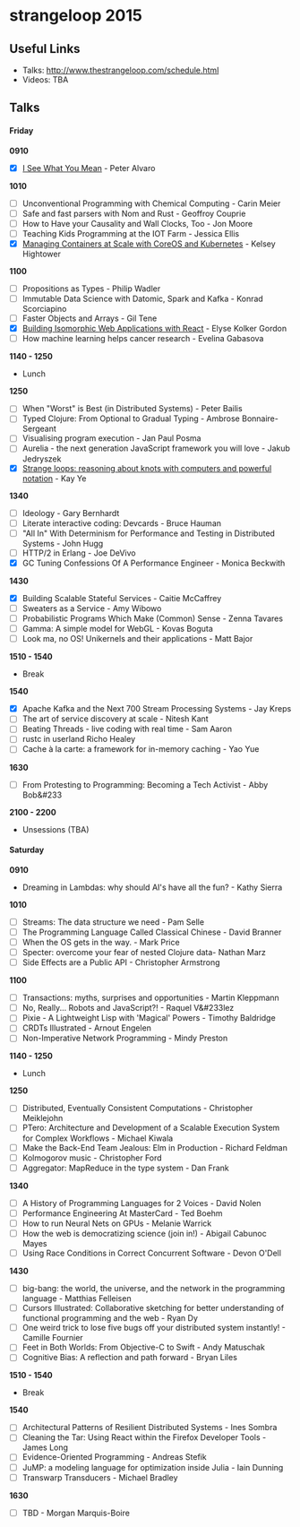 # strangeloop 2015

## Useful Links

- Talks: http://www.thestrangeloop.com/schedule.html
- Videos: TBA

## Talks

#### Friday

__0910__

- [x] [I See What You Mean](talks/i-see-what-you-mean.md) - Peter Alvaro

__1010__

- [ ] Unconventional Programming with Chemical Computing - Carin Meier
- [ ] Safe and fast parsers with Nom and Rust - Geoffroy Couprie
- [ ] How to Have your Causality and Wall Clocks, Too - Jon Moore
- [ ] Teaching Kids Programming at the IOT Farm - Jessica Ellis
- [x] [Managing Containers at Scale with CoreOS and Kubernetes](talks/containers-with-coreos-and-kubernetes.md) - Kelsey Hightower

__1100__

- [ ] Propositions as Types - Philip Wadler
- [ ] Immutable Data Science with Datomic, Spark and Kafka - Konrad Scorciapino
- [ ] Faster Objects and Arrays - Gil Tene
- [x] [Building Isomorphic Web Applications with React](talks/isomorphic-web-apps.md) - Elyse Kolker Gordon
- [ ] How machine learning helps cancer research - Evelina Gabasova

__1140 - 1250__

- Lunch

__1250__

- [ ] When "Worst" is Best (in Distributed Systems) - Peter Bailis
- [ ] Typed Clojure: From Optional to Gradual Typing - Ambrose Bonnaire-Sergeant
- [ ] Visualising program execution - Jan Paul Posma
- [ ] Aurelia - the next generation JavaScript framework you will love - Jakub Jedryszek
- [x] [Strange loops: reasoning about knots with computers and powerful notation](talks/strange-loops.md) - Kay Ye

__1340__

- [ ] Ideology - Gary Bernhardt
- [ ] Literate interactive coding: Devcards - Bruce Hauman
- [ ] "All In" With Determinism for Performance and Testing in Distributed Systems - John Hugg
- [ ] HTTP/2 in Erlang - Joe DeVivo
- [x] GC Tuning Confessions Of A Performance Engineer - Monica Beckwith

__1430__

- [x] Building Scalable Stateful Services - Caitie McCaffrey
- [ ] Sweaters as a Service - Amy Wibowo
- [ ] Probabilistic Programs Which Make (Common) Sense - Zenna Tavares
- [ ] Gamma: A simple model for WebGL - Kovas Boguta
- [ ] Look ma, no OS! Unikernels and their applications - Matt Bajor

__1510 - 1540__

- Break

__1540__

- [x] Apache Kafka and the Next 700 Stream Processing Systems - Jay Kreps
- [ ] The art of service discovery at scale - Nitesh Kant
- [ ] Beating Threads - live coding with real time - Sam Aaron
- [ ] rustc in userland Richo Healey
- [ ] Cache à la carte: a framework for in-memory caching - Yao Yue

__1630__

- [ ] From Protesting to Programming: Becoming a Tech Activist - Abby Bob&#233

__2100 - 2200__

- Unsessions (TBA)

#### Saturday

__0910__

- Dreaming in Lambdas: why should AI's have all the fun? - Kathy Sierra

__1010__

- [ ] Streams: The data structure we need - Pam Selle
- [ ] The Programming Language Called Classical Chinese - David Branner
- [ ] When the OS gets in the way. - Mark Price
- [ ] Specter: overcome your fear of nested Clojure data- Nathan Marz
- [ ] Side Effects are a Public API - Christopher Armstrong

__1100__

- [ ] Transactions: myths, surprises and opportunities - Martin Kleppmann
- [ ] No, Really... Robots and JavaScript?! - Raquel V&#233lez
- [ ] Pixie - A Lightweight Lisp with 'Magical' Powers - Timothy Baldridge
- [ ] CRDTs Illustrated - Arnout Engelen
- [ ] Non-Imperative Network Programming - Mindy Preston

__1140 - 1250__

- Lunch

__1250__

- [ ] Distributed, Eventually Consistent Computations - Christopher Meiklejohn
- [ ] PTero: Architecture and Development of a Scalable Execution System for Complex Workflows - Michael Kiwala
- [ ] Make the Back-End Team Jealous: Elm in Production - Richard Feldman
- [ ] Kolmogorov music - Christopher Ford
- [ ] Aggregator: MapReduce in the type system - Dan Frank

__1340__

- [ ] A History of Programming Languages for 2 Voices - David Nolen
- [ ] Performance Engineering At MasterCard - Ted Boehm
- [ ] How to run Neural Nets on GPUs - Melanie Warrick
- [ ] How the web is democratizing science (join in!) - Abigail Cabunoc Mayes
- [ ] Using Race Conditions in Correct Concurrent Software - Devon O'Dell

__1430__

- [ ] big-bang: the world, the universe, and the network in the programming language - Matthias Felleisen
- [ ] Cursors Illustrated: Collaborative sketching for better understanding of functional programming and the web - Ryan Dy
- [ ] One weird trick to lose five bugs off your distributed system instantly! - Camille Fournier
- [ ] Feet in Both Worlds: From Objective-C to Swift - Andy Matuschak
- [ ] Cognitive Bias: A reflection and path forward - Bryan Liles

__1510 - 1540__

- Break

__1540__

- [ ] Architectural Patterns of Resilient Distributed Systems - Ines Sombra
- [ ] Cleaning the Tar: Using React within the Firefox Developer Tools - James Long
- [ ] Evidence-Oriented Programming - Andreas Stefik
- [ ] JuMP: a modeling language for optimization inside Julia - Iain Dunning
- [ ] Transwarp Transducers - Michael Bradley

__1630__

- [ ] TBD - Morgan Marquis-Boire
